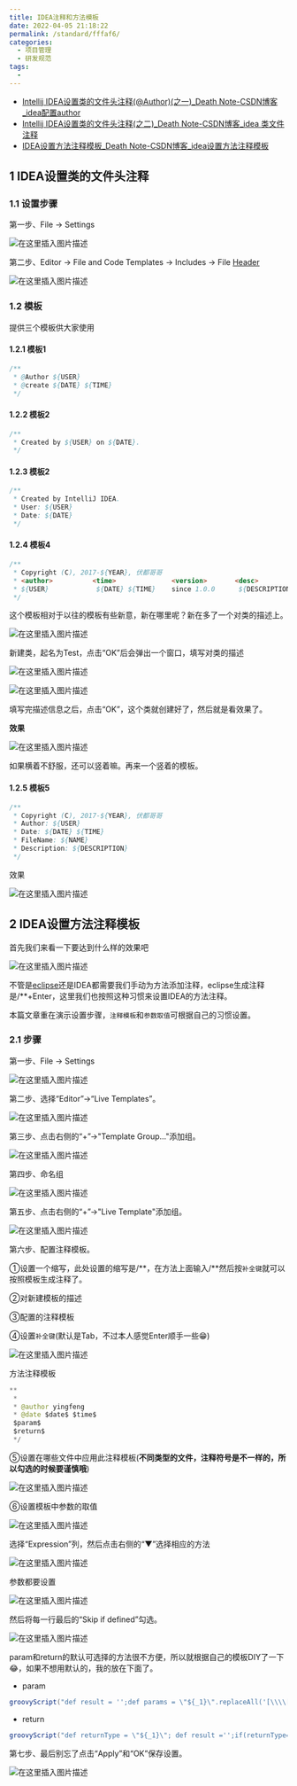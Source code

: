 ```yaml
---
title: IDEA注释和方法模板
date: 2022-04-05 21:18:22
permalink: /standard/fffaf6/
categories:
  - 项目管理
  - 研发规范
tags:
  - 
---
```

- [Intellij IDEA设置类的文件头注释(@Author)(之一)_Death Note-CSDN博客_idea配置author](https://blog.csdn.net/engerla/article/details/84846463)
- [Intellij IDEA设置类的文件头注释(之二)_Death Note-CSDN博客_idea 类文件注释](https://blog.csdn.net/engerla/article/details/90242624)
- [IDEA设置方法注释模板_Death Note-CSDN博客_idea设置方法注释模板](https://blog.csdn.net/engerla/article/details/119254597)



## 1 IDEA设置类的文件头注释

### 1.1 设置步骤

第一步、File -> Settings

![在这里插入图片描述](https://img-blog.csdnimg.cn/20181206085714793.png?x-oss-process=image/watermark,type_ZmFuZ3poZW5naGVpdGk,shadow_10,text_aHR0cHM6Ly9ibG9nLmNzZG4ubmV0L2VuZ2VybGE=,size_16,color_FFFFFF,t_70)

第二步、Editor -> File and Code Templates -> Includes -> File [Header](https://so.csdn.net/so/search?q=Header&spm=1001.2101.3001.7020)

![在这里插入图片描述](https://img-blog.csdnimg.cn/20181206085731680.png?x-oss-process=image/watermark,type_ZmFuZ3poZW5naGVpdGk,shadow_10,text_aHR0cHM6Ly9ibG9nLmNzZG4ubmV0L2VuZ2VybGE=,size_16,color_FFFFFF,t_70)

### 1.2 模板

提供三个模板供大家使用

#### 1.2.1 模板1

```java
/**
 * @Author ${USER}
 * @create ${DATE} ${TIME}
 */
```

#### 1.2.2 模板2

```java
/**
 * Created by ${USER} on ${DATE}.
 */
```

#### 1.2.3 模板2

```java
/**
 * Created by IntelliJ IDEA.
 * User: ${USER}
 * Date: ${DATE}
 */
```

#### 1.2.4 模板4

```java
/**
 * Copyright (C), 2017-${YEAR}, 伏都哥哥
 * <author>          <time>              <version>       <desc>
 * ${USER}            ${DATE} ${TIME}    since 1.0.0      ${DESCRIPTION}
 */
```

这个模板相对于以往的模板有些新意，新在哪里呢？新在多了一个对类的描述上。

![在这里插入图片描述](https://img-blog.csdnimg.cn/20190515192155115.png)

新建类，起名为Test，点击“OK”后会弹出一个窗口，填写对类的描述

![在这里插入图片描述](https://img-blog.csdnimg.cn/20190515185550235.png)

![在这里插入图片描述](https://img-blog.csdnimg.cn/20190515185709489.png)

填写完描述信息之后，点击“OK”，这个类就创建好了，然后就是看效果了。

**效果**

![在这里插入图片描述](https://img-blog.csdnimg.cn/20190515192317414.png?x-oss-process=image/watermark,type_ZmFuZ3poZW5naGVpdGk,shadow_10,text_aHR0cHM6Ly9ibG9nLmNzZG4ubmV0L2VuZ2VybGE=,size_16,color_FFFFFF,t_70)

如果横着不舒服，还可以竖着嘛。再来一个竖着的模板。

#### 1.2.5 模板5

```java
/**
 * Copyright (C), 2017-${YEAR}, 伏都哥哥
 * Author: ${USER}
 * Date: ${DATE} ${TIME}
 * FileName: ${NAME}
 * Description: ${DESCRIPTION}
 */
```

效果

![在这里插入图片描述](https://img-blog.csdnimg.cn/20190515190017996.png?x-oss-process=image/watermark,type_ZmFuZ3poZW5naGVpdGk,shadow_10,text_aHR0cHM6Ly9ibG9nLmNzZG4ubmV0L2VuZ2VybGE=,size_16,color_FFFFFF,t_70)

## 2 IDEA设置方法注释模板

首先我们来看一下要达到什么样的效果吧

![在这里插入图片描述](https://img-blog.csdnimg.cn/b3e29d3e1849481385bbcafbc9cf219d.gif#pic_center)

不管是[eclipse](https://so.csdn.net/so/search?q=eclipse&spm=1001.2101.3001.7020)还是IDEA都需要我们手动为方法添加注释，eclipse生成注释是/**+Enter，这里我们也按照这种习惯来设置IDEA的方法注释。

本篇文章重在演示设置步骤，`注释模板`和`参数取值`可根据自己的习惯设置。

### 2.1 步骤

第一步、File -> Settings

![在这里插入图片描述](https://img-blog.csdnimg.cn/ea38f552477444eb8816c754afbc5a2d.jpg?x-oss-process=image/watermark,type_ZmFuZ3poZW5naGVpdGk,shadow_10,text_aHR0cHM6Ly9ibG9nLmNzZG4ubmV0L2VuZ2VybGE=,size_16,color_FFFFFF,t_70#pic_center)

第二步、选择“Editor”->“Live Templates”。

![在这里插入图片描述](https://img-blog.csdnimg.cn/a2d2d86170bd4185b6e7a016abcb08a5.png?x-oss-process=image/watermark,type_ZmFuZ3poZW5naGVpdGk,shadow_10,text_aHR0cHM6Ly9ibG9nLmNzZG4ubmV0L2VuZ2VybGE=,size_16,color_FFFFFF,t_70)

第三步、点击右侧的“+”->"Template Group…"添加组。

![在这里插入图片描述](https://img-blog.csdnimg.cn/7c120d5ec9c54841a8a9256e24a6606b.png?x-oss-process=image/watermark,type_ZmFuZ3poZW5naGVpdGk,shadow_10,text_aHR0cHM6Ly9ibG9nLmNzZG4ubmV0L2VuZ2VybGE=,size_16,color_FFFFFF,t_70)

第四步、命名组

![在这里插入图片描述](https://img-blog.csdnimg.cn/e6e83356a19c451598b516679cd81d8a.png)

第五步、点击右侧的“+”->"Live Template"添加组。

![在这里插入图片描述](https://img-blog.csdnimg.cn/92d78a5b487243c394214add39e5cb64.png?x-oss-process=image/watermark,type_ZmFuZ3poZW5naGVpdGk,shadow_10,text_aHR0cHM6Ly9ibG9nLmNzZG4ubmV0L2VuZ2VybGE=,size_16,color_FFFFFF,t_70)

第六步、配置注释模板。

①设置一个缩写，此处设置的缩写是/**，在方法上面输入/**然后按`补全键`就可以按照模板生成注释了。

②对新建模板的描述

③配置的注释模板

④设置`补全键`(默认是Tab，不过本人感觉Enter顺手一些😁)

![在这里插入图片描述](https://img-blog.csdnimg.cn/4b158c2195a3411492a0783d276a373d.png?x-oss-process=image/watermark,type_ZHJvaWRzYW5zZmFsbGJhY2s,shadow_50,text_Q1NETiBA5biD5LiB5ZCW,size_20,color_FFFFFF,t_70,g_se,x_16)

方法注释模板

```java
** 
 * 
 * @author yingfeng
 * @date $date$ $time$
 $param$
 $return$
 */
```

⑤设置在哪些文件中应用此注释模板(**不同类型的文件，注释符号是不一样的，所以勾选的时候要谨慎哦**)

![在这里插入图片描述](https://img-blog.csdnimg.cn/43f3473a6bf2492a9903be08bbe39067.png?x-oss-process=image/watermark,type_ZHJvaWRzYW5zZmFsbGJhY2s,shadow_50,text_Q1NETiBA5biD5LiB5ZCW,size_20,color_FFFFFF,t_70,g_se,x_16)

⑥设置模板中参数的取值

![在这里插入图片描述](https://img-blog.csdnimg.cn/2e1eec1776f64c58bc85fb6f2cd2cbf4.png?x-oss-process=image/watermark,type_ZHJvaWRzYW5zZmFsbGJhY2s,shadow_50,text_Q1NETiBA5biD5LiB5ZCW,size_20,color_FFFFFF,t_70,g_se,x_16)

选择“Expression”列，然后点击右侧的“▼”选择相应的方法

![在这里插入图片描述](https://img-blog.csdnimg.cn/228d07d93023446ea75e2a8145a1b2b7.png?x-oss-process=image/watermark,type_ZmFuZ3poZW5naGVpdGk,shadow_10,text_aHR0cHM6Ly9ibG9nLmNzZG4ubmV0L2VuZ2VybGE=,size_16,color_FFFFFF,t_70)

参数都要设置

![在这里插入图片描述](https://img-blog.csdnimg.cn/f1d49f01aa3546e7bcca07b9300860fb.png?x-oss-process=image/watermark,type_ZmFuZ3poZW5naGVpdGk,shadow_10,text_aHR0cHM6Ly9ibG9nLmNzZG4ubmV0L2VuZ2VybGE=,size_16,color_FFFFFF,t_70)

然后将每一行最后的“Skip if defined”勾选。

![在这里插入图片描述](https://img-blog.csdnimg.cn/c52848d51fe74ce4a97d9fd92c1d7719.png?x-oss-process=image/watermark,type_ZmFuZ3poZW5naGVpdGk,shadow_10,text_aHR0cHM6Ly9ibG9nLmNzZG4ubmV0L2VuZ2VybGE=,size_16,color_FFFFFF,t_70)

param和return的默认可选择的方法很不方便，所以就根据自己的模板DIY了一下😂，如果不想用默认的，我的放在下面了。

- param

```java
groovyScript("def result = '';def params = \"${_1}\".replaceAll('[\\\\[|\\\\]|\\\\s]', '').split(',').toList(); for(i = 0; i < params.size(); i++) {if(params[i] != '')result+='* @param ' + params[i] + ' ' +((i < params.size() - 1) ? '\\r\\n ' : '')}; return result == '' ? null : result", methodParameters())
```

- return

```java
groovyScript("def returnType = \"${_1}\"; def result ='';if(returnType=='null'||returnType=='void'){return;}else{result += '* @return ';cls = returnType.split('<');for(i = 0; i < cls.size(); i++){temp = cls[i].tokenize('.');result += temp[temp.size() - 1] + ((i < cls.size() - 1) ? '<' : '');};return result + ' ';}", methodReturnType());
```

第七步、最后别忘了点击“Apply”和“OK”保存设置。

![在这里插入图片描述](https://img-blog.csdnimg.cn/f4ea23ce94c84930bd0499777347e46a.png?x-oss-process=image/watermark,type_ZHJvaWRzYW5zZmFsbGJhY2s,shadow_50,text_Q1NETiBA5biD5LiB5ZCW,size_20,color_FFFFFF,t_70,g_se,x_16)

